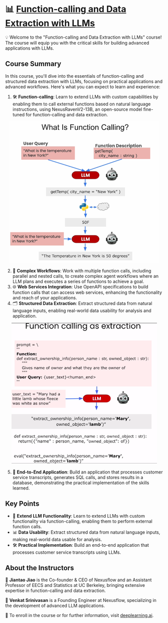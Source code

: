 # 📊 [Function-calling and Data Extraction with LLMs](https://www.deeplearning.ai/short-courses/function-calling-and-data-extraction-with-llms/)

💡 Welcome to the "Function-calling and Data Extraction with LLMs" course! The course will equip you with the critical skills for building advanced applications with LLMs.

## Course Summary
In this course, you'll dive into the essentials of function-calling and structured data extraction with LLMs, focusing on practical applications and advanced workflows. Here's what you can expect to learn and experience:

1. 🛠️ **Function-calling**: Learn to extend LLMs with custom capabilities by enabling them to call external functions based on natural language instructions, using NexusRavenV2-13B, an open-source model fine-tuned for function-calling and data extraction.
<p align="center">
<img src="images/l1_2.png" height="450">
</p>

2. 🔄 **Complex Workflows**: Work with multiple function calls, including parallel and nested calls, to create complex agent workflows where an LLM plans and executes a series of functions to achieve a goal.
3. 🌐 **Web Services Integration**: Use OpenAPI specifications to build function calls that can access web services, enhancing the functionality and reach of your applications.
4. 🗂️ **Structured Data Extraction**: Extract structured data from natural language inputs, enabling real-world data usability for analysis and application.
<p align="center">
<img src="images/l4.png" height="450">
</p>

5. 💾 **End-to-End Application**: Build an application that processes customer service transcripts, generates SQL calls, and stores results in a database, demonstrating the practical implementation of the skills learned.

## Key Points
- 🔌 **Extend LLM Functionality**: Learn to extend LLMs with custom functionality via function-calling, enabling them to perform external function calls.
- 📊 **Data Usability**: Extract structured data from natural language inputs, making real-world data usable for analysis.
- 🛠️ **Practical Implementation**: Build an end-to-end application that processes customer service transcripts using LLMs.

## About the Instructors
🌟 **Jiantao Jiao** is the Co-founder & CEO of Nexusflow and an Assistant Professor of EECS and Statistics at UC Berkeley, bringing extensive expertise in function-calling and data extraction.

🌟 **Venkat Srinivasan** is a Founding Engineer at Nexusflow, specializing in the development of advanced LLM applications.

🔗 To enroll in the course or for further information, visit [deeplearning.ai](https://www.deeplearning.ai/short-courses/).
